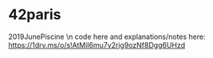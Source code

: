 # 42paris
2019JunePiscine \n
code here and explanations/notes here: https://1drv.ms/o/s!AtMil6mu7v2rig9ozNf8Dgg6UHzd
